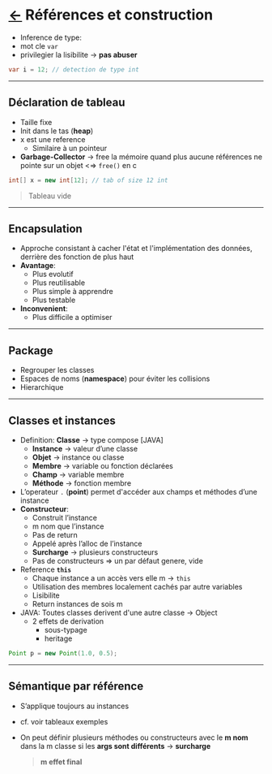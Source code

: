 # [$\leftarrow$](../README.md) Références et construction

- Inference de type:
- mot cle `var`
- privilegier la lisibilite $\rightarrow$ **pas abuser**

```java
var i = 12; // detection de type int
```

---

## Déclaration de tableau

- Taille fixe
- Init dans le tas (**heap**)
- x est une reference
  - Similaire à un pointeur
- **Garbage-Collector** $\rightarrow$ free la mémoire quand plus aucune références ne pointe sur un objet <$\Rightarrow$ `free()` en c

```java
int[] x = new int[12]; // tab of size 12 int
```

> Tableau vide

---

## **Encapsulation**

- Approche consistant à cacher l'état et l'implémentation des données, derrière des fonction de plus haut
- **Avantage**:
  - Plus evolutif
  - Plus reutilisable
  - Plus simple à apprendre
  - Plus testable
- **Inconvenient**:
  - Plus difficile a optimiser

---

## Package

- Regrouper les classes
- Espaces de noms (**namespace**) pour éviter les collisions
- Hierarchique

---

## Classes et instances

- Definition: **Classe** $\rightarrow$ type compose [JAVA]
  - **Instance** $\rightarrow$ valeur d’une classe
  - **Objet** $\rightarrow$ instance ou classe
  - **Membre** $\rightarrow$ variable ou fonction déclarées
  - **Champ** $\rightarrow$ variable membre
  - **Méthode** $\rightarrow$ fonction membre
- L’operateur `.` (**point**) permet d'accéder aux champs et méthodes d’une instance
- **Constructeur**:
  - Construit l’instance
  - m nom que l’instance
  - Pas de return
  - Appelé après l’alloc de l’instance
  - **Surcharge** $\rightarrow$ plusieurs constructeurs
  - Pas de constructeurs $\Rightarrow$ un par défaut genere, vide
- Reference **`this`**
  - Chaque instance a un accès vers elle m $\rightarrow$ `this`
  - Utilisation des membres localement cachés par autre variables
  - Lisibilite
  - Return instances de sois m
- JAVA: Toutes classes derivent d'une autre classe $\rightarrow$ Object
  - 2 effets de derivation
    - sous-typage
    - heritage

```java
Point p = new Point(1.0, 0.5);
```

---

## Sémantique par référence

- S’applique toujours au instances
- cf. voir tableaux exemples

- On peut définir plusieurs méthodes ou constructeurs avec le **m nom** dans la m classe si les **args sont différents** $\rightarrow$ **surcharge**

    > **m effet final**
